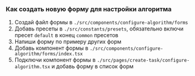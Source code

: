 ### Как создать новую форму для настройки алгоритма

1. Создай файл формы в `./src/components/configure-algorithm/forms`
2. Добавь пресеты в `./src/constants/presets`, обязательно включи пресет `default` в конец `common` пресетов
3. Напиши форму по примеру других форм
4. Добавь компонент формы в `./src/components/configure-algorithm/forms/index.tsx`
5. Подключи компонент формы в `./src/pages/create-task/configure-algorithm.tsx` и добавь форму в список форм